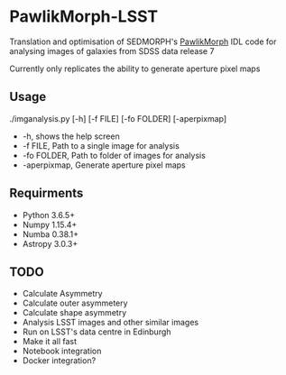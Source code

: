 # PawlikMorph-LSST
Translation and optimisation of SEDMORPH's [PawlikMorph](https://github.com/SEDMORPH/PawlikMorph) IDL code for analysing images of galaxies from SDSS data release 7

Currently only replicates the ability to generate aperture pixel maps 

## Usage

./imganalysis.py [-h] [-f FILE] [-fo FOLDER] [-aperpixmap]

 - -h, shows the help screen
 - -f FILE, Path to a single image for analysis
 - -fo FOLDER, Path to folder of images for analysis
 - -aperpixmap, Generate aperture pixel maps

## Requirments
 - Python 3.6.5+
 - Numpy 1.15.4+
 - Numba 0.38.1+
 - Astropy 3.0.3+
 
 ## TODO
  - Calculate Asymmetry
  - Calculate outer asymmetery
  - Calculate shape asymmetry
  - Analysis LSST images and other similar images
  - Run on LSST's data centre in Edinburgh
  - Make it all fast
  - Notebook integration
  - Docker integration?
